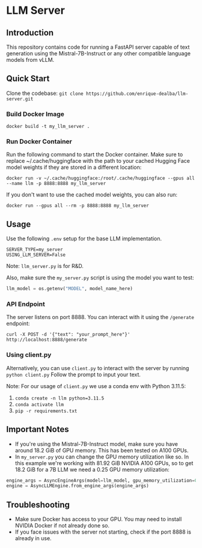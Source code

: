 # LLM Server

## Introduction

This repository contains code for running a FastAPI server capable of text generation using the Mistral-7B-Instruct or any other compatible language models from vLLM.

## Quick Start
Clone the codebase: `git clone https://github.com/enrique-dealba/llm-server.git`
### Build Docker Image
`docker build -t my_llm_server .`
### Run Docker Container
Run the following command to start the Docker container. Make sure to replace ~/.cache/huggingface with the path to your cached Hugging Face model weights if they are stored in a different location:

`docker run -v ~/.cache/huggingface:/root/.cache/huggingface --gpus all --name llm -p 8888:8888 my_llm_server`

If you don't want to use the cached model weights, you can also run:

`docker run --gpus all --rm -p 8888:8888 my_llm_server`

## Usage

Use the following `.env` setup for the base LLM implementation.
```.env
SERVER_TYPE=my_server
USING_LLM_SERVER=False
```
Note: `llm_server.py` is for R&D.

Also, make sure the `my_server.py` script is using the model you want to test:
```python
llm_model = os.getenv("MODEL", model_name_here)
```

### API Endpoint
The server listens on port 8888. You can interact with it using the `/generate` endpoint:

`curl -X POST -d '{"text": "your_prompt_here"}' http://localhost:8888/generate`

### Using client.py
Alternatively, you can use `client.py` to interact with the server by running `python client.py`
Follow the prompt to input your text.

Note: For our usage of `client.py` we use a conda env with Python 3.11.5:
1. `conda create -n llm python=3.11.5`
2. `conda activate llm`
3. `pip -r requirements.txt`

## Important Notes
- If you're using the Mistral-7B-Instruct model, make sure you have around 18.2 GiB of GPU memory. This has been tested on A100 GPUs.
- In `my_server.py` you can change the GPU memory utilization like so. In this example we're working with 81.92 GiB NVIDIA A100 GPUs, so to get 18.2 GiB for a 7B LLM we need a 0.25 GPU memory utilization:
```python
engine_args = AsyncEngineArgs(model=llm_model, gpu_memory_utilization=0.25)
engine = AsyncLLMEngine.from_engine_args(engine_args)
```

## Troubleshooting
- Make sure Docker has access to your GPU. You may need to install NVIDIA Docker if not already done so.
- If you face issues with the server not starting, check if the port 8888 is already in use.
